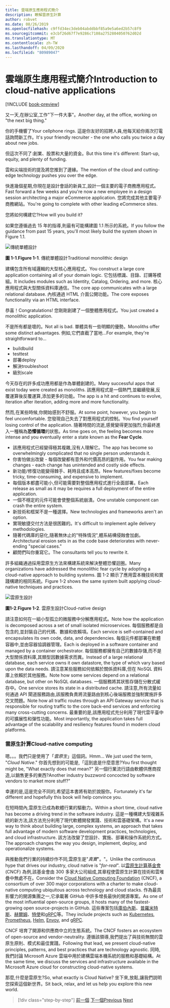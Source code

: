 ```yaml
---
title: 雲端原生應用程式簡介
description: 瞭解雲原生計算
author: robvet
ms.date: 08/26/2019
ms.openlocfilehash: c9ffd34ec3deb04abddbbf85a9e5a6ed2b57c8f9
ms.sourcegitcommit: e3cbf26d67f7e9286c7108a2752804050762d02d
ms.translationtype: MT
ms.contentlocale: zh-TW
ms.lasthandoff: 04/09/2020
ms.locfileid: "80989047"
---
```

# <a name="introduction-to-cloud-native-applications"></a><span data-ttu-id="716b5-103">雲端原生應用程式簡介</span><span class="sxs-lookup"><span data-stu-id="716b5-103">Introduction to cloud-native applications</span></span>

[!INCLUDE [book-preview](../../../includes/book-preview.md)]

<span data-ttu-id="716b5-104">又一天,在辦公室,工作"下一件大事"。</span><span class="sxs-lookup"><span data-stu-id="716b5-104">Another day, at the office, working on "the next big thing."</span></span>

<span data-ttu-id="716b5-105">你的手機響了</span><span class="sxs-lookup"><span data-stu-id="716b5-105">Your cellphone rings.</span></span> <span data-ttu-id="716b5-106">這是你友好的招聘人員,他每天給你兩次打電話詢問新工作。</span><span class="sxs-lookup"><span data-stu-id="716b5-106">It's your friendly recruiter - the one who calls you twice a day about new jobs.</span></span>

<span data-ttu-id="716b5-107">但這次不同了:創業、股票和大量的資金。</span><span class="sxs-lookup"><span data-stu-id="716b5-107">But this time it's different: Start-up, equity, and plenty of funding.</span></span>

<span data-ttu-id="716b5-108">雲和尖端技術的提及將您推到了邊緣。</span><span class="sxs-lookup"><span data-stu-id="716b5-108">The mention of the cloud and cutting-edge technology pushes you over the edge.</span></span>

<span data-ttu-id="716b5-109">快進幾個星期,你現在是設計會話的新員工,設計一個主要的電子商務應用程式。</span><span class="sxs-lookup"><span data-stu-id="716b5-109">Fast forward a few weeks and you're now a new employee in a design session architecting a major eCommerce application.</span></span> <span data-ttu-id="716b5-110">您將完成其他主要電子商務網站。</span><span class="sxs-lookup"><span data-stu-id="716b5-110">You're going to complete with other leading eCommerce sites.</span></span>

<span data-ttu-id="716b5-111">您將如何構建它?</span><span class="sxs-lookup"><span data-stu-id="716b5-111">How will you build it?</span></span>

<span data-ttu-id="716b5-112">如果您遵循過去 15 年的指導,則最有可能構建圖 1.1 所示的系統。</span><span class="sxs-lookup"><span data-stu-id="716b5-112">If you follow the guidance from past 15 years, you'll most likely build the system shown in Figure 1.1.</span></span>

![傳統單體設計](./media/monolithic-design.png)

<span data-ttu-id="716b5-114">**圖 1-1**.</span><span class="sxs-lookup"><span data-stu-id="716b5-114">**Figure 1-1**.</span></span> <span data-ttu-id="716b5-115">傳統單體設計</span><span class="sxs-lookup"><span data-stu-id="716b5-115">Traditional monolithic design</span></span>

<span data-ttu-id="716b5-116">建構包含所有域邏輯的大型核心應用程式。</span><span class="sxs-lookup"><span data-stu-id="716b5-116">You construct a large core application containing all of your domain logic.</span></span> <span data-ttu-id="716b5-117">它包括標識、目錄、訂購等模組。</span><span class="sxs-lookup"><span data-stu-id="716b5-117">It includes modules such as Identity, Catalog, Ordering, and more.</span></span> <span data-ttu-id="716b5-118">核心應用程式與大型關係資料庫通信。</span><span class="sxs-lookup"><span data-stu-id="716b5-118">The core app communicates with a large relational database.</span></span> <span data-ttu-id="716b5-119">內核通過 HTML 介面公開功能。</span><span class="sxs-lookup"><span data-stu-id="716b5-119">The core exposes functionality via an HTML interface.</span></span>

<span data-ttu-id="716b5-120">恭喜！</span><span class="sxs-lookup"><span data-stu-id="716b5-120">Congratulations!</span></span>  <span data-ttu-id="716b5-121">您剛剛創建了一個整體應用程式。</span><span class="sxs-lookup"><span data-stu-id="716b5-121">You just created a monolithic application.</span></span>

<span data-ttu-id="716b5-122">不是所有都是壞的。</span><span class="sxs-lookup"><span data-stu-id="716b5-122">Not all is bad.</span></span> <span data-ttu-id="716b5-123">單體具有一些明顯的優勢。</span><span class="sxs-lookup"><span data-stu-id="716b5-123">Monoliths offer some distinct advantages.</span></span> <span data-ttu-id="716b5-124">例如,它們直截了當地...</span><span class="sxs-lookup"><span data-stu-id="716b5-124">For example, they're straightforward to...</span></span>

- <span data-ttu-id="716b5-125">build</span><span class="sxs-lookup"><span data-stu-id="716b5-125">build</span></span>
- <span data-ttu-id="716b5-126">test</span><span class="sxs-lookup"><span data-stu-id="716b5-126">test</span></span>
- <span data-ttu-id="716b5-127">部署</span><span class="sxs-lookup"><span data-stu-id="716b5-127">deploy</span></span>
- <span data-ttu-id="716b5-128">解決</span><span class="sxs-lookup"><span data-stu-id="716b5-128">troubleshoot</span></span>
- <span data-ttu-id="716b5-129">級別</span><span class="sxs-lookup"><span data-stu-id="716b5-129">scale</span></span>

<span data-ttu-id="716b5-130">今天存在的許多成功應用都是作為單體創建的。</span><span class="sxs-lookup"><span data-stu-id="716b5-130">Many successful apps that exist today were created as monoliths.</span></span> <span data-ttu-id="716b5-131">該應用程式是一個熱門,並繼續發展,反覆運算後反覆運算,添加更多的功能。</span><span class="sxs-lookup"><span data-stu-id="716b5-131">The app is a hit and continues to evolve, iteration after iteration, adding more and more functionality.</span></span>

<span data-ttu-id="716b5-132">然而,在某些時候,你開始感到不舒服。</span><span class="sxs-lookup"><span data-stu-id="716b5-132">At some point, however, you begin to feel uncomfortable.</span></span> <span data-ttu-id="716b5-133">您發現自己失去了對應用程式的控制。</span><span class="sxs-lookup"><span data-stu-id="716b5-133">You find yourself losing control of the application.</span></span> <span data-ttu-id="716b5-134">隨著時間的流逝,感覺變得更加強烈,你最終進入一種稱為**恐懼循環**的狀態。</span><span class="sxs-lookup"><span data-stu-id="716b5-134">As time goes on, the feeling becomes more intense and you eventually enter a state known as the **Fear Cycle**.</span></span>

- <span data-ttu-id="716b5-135">該應用程式已經變得極其複雜,沒有人理解它。</span><span class="sxs-lookup"><span data-stu-id="716b5-135">The app has become so overwhelmingly complicated that no single person understands it.</span></span>
- <span data-ttu-id="716b5-136">你害怕做出改變 - 每個改變都有意外和代價高昂的副作用。</span><span class="sxs-lookup"><span data-stu-id="716b5-136">You fear making changes - each change has unintended and costly side effects.</span></span>
- <span data-ttu-id="716b5-137">新功能/修復功能變得棘手、耗時且成本高昂。</span><span class="sxs-lookup"><span data-stu-id="716b5-137">New features/fixes become tricky, time-consuming, and expensive to implement.</span></span>
- <span data-ttu-id="716b5-138">每個版本都盡可能小,但可能需要對整個應用程式進行全面部署。</span><span class="sxs-lookup"><span data-stu-id="716b5-138">Each release as small as it may be requires a full deployment of the entire application.</span></span>
- <span data-ttu-id="716b5-139">一個不穩定的元件可能會使整個系統崩潰。</span><span class="sxs-lookup"><span data-stu-id="716b5-139">One unstable component can crash the entire system.</span></span>
- <span data-ttu-id="716b5-140">新技術和框架不是一種選擇。</span><span class="sxs-lookup"><span data-stu-id="716b5-140">New technologies and frameworks aren't an option.</span></span>
- <span data-ttu-id="716b5-141">實現敏捷交付方法是很困難的。</span><span class="sxs-lookup"><span data-stu-id="716b5-141">It's difficult to implement agile delivery methodologies.</span></span>
- <span data-ttu-id="716b5-142">隨著代碼庫的惡化,隨著無休止的"特殊情況",體系結構侵蝕會加劇。</span><span class="sxs-lookup"><span data-stu-id="716b5-142">Architectural erosion sets in as the code base deteriorates with never-ending "special cases."</span></span>
- <span data-ttu-id="716b5-143">顧問們叫你重寫它。</span><span class="sxs-lookup"><span data-stu-id="716b5-143">The consultants tell you to rewrite it.</span></span>

<span data-ttu-id="716b5-144">許多組織通過採用雲原生方法來構建系統來解決整體恐懼迴圈。</span><span class="sxs-lookup"><span data-stu-id="716b5-144">Many organizations have addressed the monolithic fear cycle by adopting a cloud-native approach to building systems.</span></span> <span data-ttu-id="716b5-145">圖 1-2 顯示了應用雲本機技術和實踐構建的相同系統。</span><span class="sxs-lookup"><span data-stu-id="716b5-145">Figure 1-2 shows the same system built applying cloud-native techniques and practices.</span></span>

![雲原生設計](./media/cloud-native-design.png)

<span data-ttu-id="716b5-147">**圖1-2**.</span><span class="sxs-lookup"><span data-stu-id="716b5-147">**Figure 1-2**.</span></span> <span data-ttu-id="716b5-148">雲原生設計</span><span class="sxs-lookup"><span data-stu-id="716b5-148">Cloud-native design</span></span>

<span data-ttu-id="716b5-149">請注意如何在一組小型孤立的微服務中分解應用程式。</span><span class="sxs-lookup"><span data-stu-id="716b5-149">Note how the application is decomposed across a set of small isolated microservices.</span></span> <span data-ttu-id="716b5-150">每個服務都是自包含的,並封裝自己的代碼、數據和依賴項。</span><span class="sxs-lookup"><span data-stu-id="716b5-150">Each service is self-contained and encapsulates its own code, data, and dependencies.</span></span> <span data-ttu-id="716b5-151">每個元件都部署在軟體容器中,並由容器協調器管理。</span><span class="sxs-lookup"><span data-stu-id="716b5-151">Each is deployed in a software container and managed by a container orchestrator.</span></span> <span data-ttu-id="716b5-152">每個服務都擁有自己的數據存儲,而不是大型關係資料庫,其類型因數據需求而異。</span><span class="sxs-lookup"><span data-stu-id="716b5-152">Instead of a large relational database, each service owns it own datastore, the type of which vary based upon the data needs.</span></span> <span data-ttu-id="716b5-153">請注意某些服務如何依賴於關係資料庫,但在 NoSQL 資料庫上依賴於其他服務。</span><span class="sxs-lookup"><span data-stu-id="716b5-153">Note how some services depend on a relational database, but other on NoSQL databases.</span></span> <span data-ttu-id="716b5-154">一個服務將其狀態存儲在分散式緩存中。</span><span class="sxs-lookup"><span data-stu-id="716b5-154">One service stores its state in a distributed cache.</span></span> <span data-ttu-id="716b5-155">請注意,所有流量如何通過 API 閘道服務路由,該服務負責將流量路由到核心後端服務並強制實施許多交叉問題。</span><span class="sxs-lookup"><span data-stu-id="716b5-155">Note how all traffic routes through an API Gateway service that is responsible for routing traffic to the core back-end services  and enforcing many cross-cutting concerns.</span></span> <span data-ttu-id="716b5-156">最重要的是,該應用程式充分利用了現代雲平臺中的可擴展性和彈性功能。</span><span class="sxs-lookup"><span data-stu-id="716b5-156">Most importantly, the application takes full advantage of the scalability and resiliency features found in modern cloud platforms.</span></span>

### <a name="cloud-native-computing"></a><span data-ttu-id="716b5-157">雲原生計算</span><span class="sxs-lookup"><span data-stu-id="716b5-157">Cloud-native computing</span></span>

<span data-ttu-id="716b5-158">嗯。。。我們只是使用了「*雲原生*」這個詞。</span><span class="sxs-lookup"><span data-stu-id="716b5-158">Hmm... We just used the term, "*Cloud Native*."</span></span> <span data-ttu-id="716b5-159">你首先想到的可能是,「這到底是什麼意思?</span><span class="sxs-lookup"><span data-stu-id="716b5-159">You first thought might be, "What exactly does that mean?"</span></span> <span data-ttu-id="716b5-160">另一個行業流行語由軟體供應商捏造,以銷售更多的東西?</span><span class="sxs-lookup"><span data-stu-id="716b5-160">Another industry buzzword concocted by software vendors to market more stuff?"</span></span>

<span data-ttu-id="716b5-161">幸運的是,這是完全不同的,希望這本書將有助於說服你。</span><span class="sxs-lookup"><span data-stu-id="716b5-161">Fortunately it's far different and hopefully this book will help convince you.</span></span>

<span data-ttu-id="716b5-162">在短時間內,雲原生已成為軟體行業的驅動力。</span><span class="sxs-lookup"><span data-stu-id="716b5-162">Within a short time, cloud native has become a driving trend in the software industry.</span></span> <span data-ttu-id="716b5-163">這是一種構建大型複雜系統的新方法,該方法充分利用了現代軟體開發實踐、技術和雲基礎架構。</span><span class="sxs-lookup"><span data-stu-id="716b5-163">It's a new way to think about building large, complex systems, an approach that takes full advantage of modern software development practices, technologies, and cloud infrastructure.</span></span> <span data-ttu-id="716b5-164">該方法改變了您設計、實施、部署和操作系統的方式。</span><span class="sxs-lookup"><span data-stu-id="716b5-164">The approach changes the way you design, implement, deploy, and operationalize systems.</span></span>

<span data-ttu-id="716b5-165">與推動我們行業的持續炒作不同,雲原生是"*真實*"。"。</span><span class="sxs-lookup"><span data-stu-id="716b5-165">Unlike the continuous hype that drives our industry, cloud native is "*for-real*".</span></span> <span data-ttu-id="716b5-166">以[雲原生計算基金會](https://www.cncf.io/)(CNCF) 為例,該基金會由 300 多家大公司組成,其章程使雲原生計算在技術和雲堆疊中無處不在。</span><span class="sxs-lookup"><span data-stu-id="716b5-166">Consider the [Cloud Native Computing Foundation](https://www.cncf.io/) (CNCF), a consortium of over 300 major corporations with a charter to make cloud-native computing ubiquitous across technology and cloud stacks.</span></span> <span data-ttu-id="716b5-167">作為最具影響力的開源集團之一,它承載著 GitHub 中許多增長最快的開源專案。</span><span class="sxs-lookup"><span data-stu-id="716b5-167">As one of the most influential open-source groups, it hosts many of the fastest-growing open source-projects in GitHub.</span></span> <span data-ttu-id="716b5-168">這些專案包括[庫伯內斯](https://kubernetes.io/)、[普羅米特斯](https://prometheus.io/)、[赫爾姆](https://helm.sh/)、[特使](https://www.envoyproxy.io/)和[gRPC](https://grpc.io/)等。</span><span class="sxs-lookup"><span data-stu-id="716b5-168">They include projects such as [Kubernetes](https://kubernetes.io/), [Prometheus](https://prometheus.io/), [Helm](https://helm.sh/), [Envoy](https://www.envoyproxy.io/), and [gRPC](https://grpc.io/).</span></span>

<span data-ttu-id="716b5-169">CNCF 培育了開源和供應商中立的生態系統。</span><span class="sxs-lookup"><span data-stu-id="716b5-169">The CNCF fosters an ecosystem of open-source and vendor-neutrality.</span></span> <span data-ttu-id="716b5-170">遵循該領導,我們提出了與技術無關的雲原生原則、模式和最佳實踐。</span><span class="sxs-lookup"><span data-stu-id="716b5-170">Following that lead, we present cloud-native principles, patterns, and best practices that are technology agnostic.</span></span> <span data-ttu-id="716b5-171">同時,我們討論 Microsoft Azure 雲端中用於建構雲端本機系統的服務和基礎結構。</span><span class="sxs-lookup"><span data-stu-id="716b5-171">At the same time, we discuss the services and infrastructure available in the Microsoft Azure cloud for constructing cloud-native systems.</span></span>

<span data-ttu-id="716b5-172">那麼,什麼是雲原生?</span><span class="sxs-lookup"><span data-stu-id="716b5-172">So, what exactly is Cloud Native?</span></span> <span data-ttu-id="716b5-173">坐下來,放鬆,讓我們説明您探索這個新世界。</span><span class="sxs-lookup"><span data-stu-id="716b5-173">Sit back, relax, and let us help you explore this new world.</span></span>

>[!div class="step-by-step"]
><span data-ttu-id="716b5-174">[前一個](index.md)
>[下一個](definition.md)</span><span class="sxs-lookup"><span data-stu-id="716b5-174">[Previous](index.md)
[Next](definition.md)</span></span>
